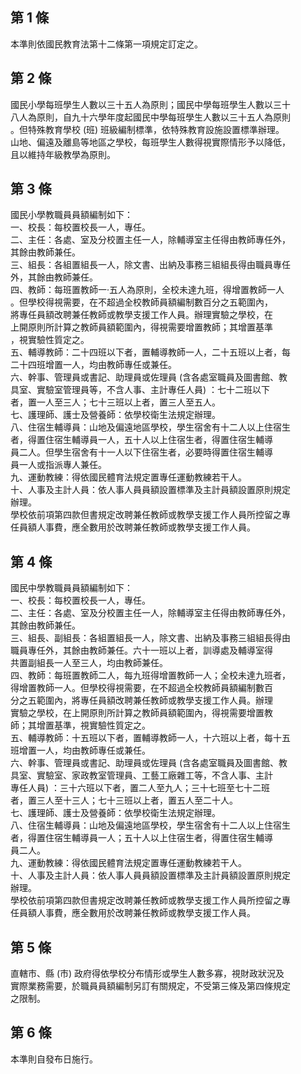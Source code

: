 第 1 條
-------
本準則依國民教育法第十二條第一項規定訂定之。

第 2 條
-------
國民小學每班學生人數以三十五人為原則；國民中學每班學生人數以三十  
八人為原則，自九十六學年度起國民中學每班學生人數以三十五人為原則  
。但特殊教育學校 (班) 班級編制標準，依特殊教育設施設置標準辦理。  
山地、偏遠及離島等地區之學校，每班學生人數得視實際情形予以降低，  
且以維持年級教學為原則。

第 3 條
-------
國民小學教職員員額編制如下：  
一、校長：每校置校長一人，專任。  
二、主任：各處、室及分校置主任一人，除輔導室主任得由教師專任外，  
    其餘由教師兼任。  
三、組長：各組置組長一人，除文書、出納及事務三組組長得由職員專任  
    外，其餘由教師兼任。  
四、教師：每班置教師一‧五人為原則，全校未達九班，得增置教師一人  
    。但學校得視需要，在不超過全校教師員額編制數百分之五範圍內，  
    將專任員額改聘兼任教師或教學支援工作人員。辦理實驗之學校，在  
    上開原則所計算之教師員額範圍內，得視需要增置教師；其增置基準  
    ，視實驗性質定之。  
五、輔導教師：二十四班以下者，置輔導教師一人，二十五班以上者，每  
    二十四班增置一人，均由教師專任或兼任。  
六、幹事、管理員或書記、助理員或佐理員 (含各處室職員及圖書館、教  
    具室、實驗室管理員等，不含人事、主計專任人員) ：七十二班以下  
    者，置一人至三人；七十三班以上者，置三人至五人。  
七、護理師、護士及營養師：依學校衛生法規定辦理。  
八、住宿生輔導員：山地及偏遠地區學校，學生宿舍有十二人以上住宿生  
    者，得置住宿生輔導員一人，五十人以上住宿生者，得置住宿生輔導  
    員二人。但學生宿舍有十一人以下住宿生者，必要時得置住宿生輔導  
    員一人或指派專人兼任。  
九、運動教練：得依國民體育法規定置專任運動教練若干人。  
十、人事及主計人員：依人事人員員額設置標準及主計員額設置原則規定  
    辦理。  
學校依前項第四款但書規定改聘兼任教師或教學支援工作人員所控留之專  
任員額人事費，應全數用於改聘兼任教師或教學支援工作人員。

第 4 條
-------
國民中學教職員員額編制如下：  
一、校長：每校置校長一人，專任。  
二、主任：各處、室及分校置主任一人，除輔導室主任得由教師專任外，  
    其餘由教師兼任。  
三、組長、副組長：各組置組長一人，除文書、出納及事務三組組長得由  
    職員專任外，其餘由教師兼任。六十一班以上者，訓導處及輔導室得  
    共置副組長一人至三人，均由教師兼任。  
四、教師：每班置教師二人，每九班得增置教師一人；全校未達九班者，  
    得增置教師一人。但學校得視需要，在不超過全校教師員額編制數百  
    分之五範圍內，將專任員額改聘兼任教師或教學支援工作人員。辦理  
    實驗之學校，在上開原則所計算之教師員額範圍內，得視需要增置教  
    師；其增置基準，視實驗性質定之。  
五、輔導教師：十五班以下者，置輔導教師一人，十六班以上者，每十五  
    班增置一人，均由教師專任或兼任。  
六、幹事、管理員或書記、助理員或佐理員 (含各處室職員及圖書館、教  
    具室、實驗室、家政教室管理員、工藝工廠雜工等，不含人事、主計  
    專任人員) ：三十六班以下者，置二人至九人；三十七班至七十二班  
    者，置三人至十三人；七十三班以上者，置五人至二十人。  
七、護理師、護士及營養師：依學校衛生法規定辦理。  
八、住宿生輔導員：山地及偏遠地區學校，學生宿舍有十二人以上住宿生  
    者，得置住宿生輔導員一人；五十人以上住宿生者，得置住宿生輔導  
    員二人。  
九、運動教練：得依國民體育法規定置專任運動教練若干人。  
十、人事及主計人員：依人事人員員額設置標準及主計員額設置原則規定  
    辦理。  
學校依前項第四款但書規定改聘兼任教師或教學支援工作人員所控留之專  
任員額人事費，應全數用於改聘兼任教師或教學支援工作人員。

第 5 條
-------
直轄市、縣 (市) 政府得依學校分布情形或學生人數多寡，視財政狀況及  
實際業務需要，於職員員額編制另訂有關規定，不受第三條及第四條規定  
之限制。

第 6 條
-------
本準則自發布日施行。

